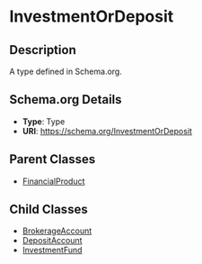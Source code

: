 # InvestmentOrDeposit

## Description
A type defined in Schema.org.

## Schema.org Details
- **Type**: Type
- **URI**: https://schema.org/InvestmentOrDeposit

## Parent Classes
- [FinancialProduct](../FinancialProduct.md)

## Child Classes
- [BrokerageAccount](BrokerageAccount/BrokerageAccount.md)
- [DepositAccount](DepositAccount/DepositAccount.md)
- [InvestmentFund](InvestmentFund/InvestmentFund.md)

